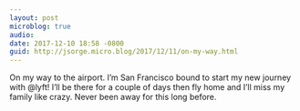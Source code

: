 ```yaml
---
layout: post
microblog: true
audio: 
date: 2017-12-10 18:58 -0800
guid: http://jsorge.micro.blog/2017/12/11/on-my-way.html
---
```

On my way to the airport. I’m San Francisco bound to start my new journey with @lyft! I’ll be there for a couple of days then fly home and I’ll miss my family like crazy. Never been away for this long before.
